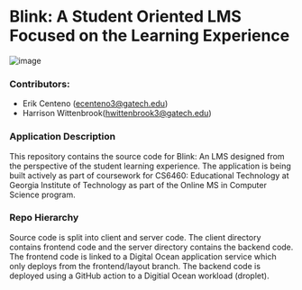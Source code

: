 # Blink: A Student Oriented LMS Focused on the Learning Experience 

![image](https://github.com/ecenteno7/lms-assignmentview/assets/48931172/6c4384ab-fef2-4149-9016-3217f5c0c56a)

### Contributors:
- Erik Centeno (ecenteno3@gatech.edu)
- Harrison Wittenbrook(hwittenbrook3@gatech.edu)

### Application Description
This repository contains the source code for Blink: An LMS designed from the perspective of the student learning experience. The application is being built actively as part of coursework for CS6460: Educational Technology at Georgia Institute of Technology as part of the Online MS in Computer Science program.

### Repo Hierarchy
Source code is split into client and server code. The client directory contains frontend code and the server directory contains the backend code. The frontend code is linked to a Digital Ocean application service which only deploys from the frontend/layout branch. The backend code is deployed using a GitHub action to a Digitial Ocean workload (droplet).  
